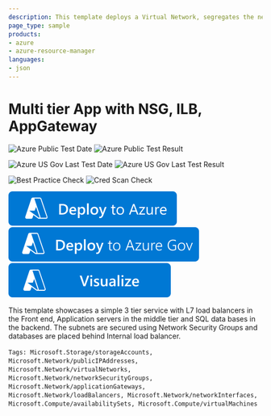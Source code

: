 ```yaml
---
description: This template deploys a Virtual Network, segregates the network through subnets, deploys VMs and configures load balancing
page_type: sample
products:
- azure
- azure-resource-manager
languages:
- json
---
```

# Multi tier App with NSG, ILB, AppGateway

![Azure Public Test Date](https://azurequickstartsservice.blob.core.windows.net/badges/demos/multi-tier-service-networking/PublicLastTestDate.svg)
![Azure Public Test Result](https://azurequickstartsservice.blob.core.windows.net/badges/demos/multi-tier-service-networking/PublicDeployment.svg)

![Azure US Gov Last Test Date](https://azurequickstartsservice.blob.core.windows.net/badges/demos/multi-tier-service-networking/FairfaxLastTestDate.svg)
![Azure US Gov Last Test Result](https://azurequickstartsservice.blob.core.windows.net/badges/demos/multi-tier-service-networking/FairfaxDeployment.svg)

![Best Practice Check](https://azurequickstartsservice.blob.core.windows.net/badges/demos/multi-tier-service-networking/BestPracticeResult.svg)
![Cred Scan Check](https://azurequickstartsservice.blob.core.windows.net/badges/demos/multi-tier-service-networking/CredScanResult.svg)

[![Deploy To Azure](https://raw.githubusercontent.com/Azure/azure-quickstart-templates/master/1-CONTRIBUTION-GUIDE/images/deploytoazure.svg?sanitize=true)](https://portal.azure.com/#create/Microsoft.Template/uri/https%3A%2F%2Fraw.githubusercontent.com%2FAzure%2Fazure-quickstart-templates%2Fmaster%2Fdemos%2Fmulti-tier-service-networking%2Fazuredeploy.json)
[![Deploy To AzureUS Gov](https://raw.githubusercontent.com/Azure/azure-quickstart-templates/master/1-CONTRIBUTION-GUIDE/images/deploytoazuregov.svg?sanitize=true)](https://portal.azure.us/#create/Microsoft.Template/uri/https%3A%2F%2Fraw.githubusercontent.com%2FAzure%2Fazure-quickstart-templates%2Fmaster%2Fdemos%2Fmulti-tier-service-networking%2Fazuredeploy.json)
[![Visualize](https://raw.githubusercontent.com/Azure/azure-quickstart-templates/master/1-CONTRIBUTION-GUIDE/images/visualizebutton.svg?sanitize=true)](http://armviz.io/#/?load=https%3A%2F%2Fraw.githubusercontent.com%2FAzure%2Fazure-quickstart-templates%2Fmaster%2Fdemos%2Fmulti-tier-service-networking%2Fazuredeploy.json)

This template showcases a simple 3 tier service with L7 load balancers in the Front end, Application servers in the middle tier and SQL data bases in the backend. The subnets are secured using Network Security Groups and databases are placed behind Internal load balancer.

`Tags: Microsoft.Storage/storageAccounts, Microsoft.Network/publicIPAddresses, Microsoft.Network/virtualNetworks, Microsoft.Network/networkSecurityGroups, Microsoft.Network/applicationGateways, Microsoft.Network/loadBalancers, Microsoft.Network/networkInterfaces, Microsoft.Compute/availabilitySets, Microsoft.Compute/virtualMachines`
